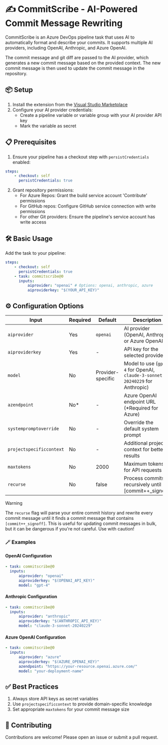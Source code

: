 # ✍️ CommitScribe - AI-Powered Commit Message Rewriting

CommitScribe is an Azure DevOps pipeline task that uses AI to automatically format and describe your commits. It supports multiple AI providers, including OpenAI, Anthropic, and Azure OpenAI.

The commit message and git diff are passed to the AI provider, which generates a new commit message based on the provided context. The new commit message is then used to update the commit message in the repository.

## 📦 Setup

1. Install the extension from the [Visual Studio Marketplace](https://marketplace.visualstudio.com/items?itemName=ScottMcKendry.commitscribe)
2. Configure your AI provider credentials:
    - Create a pipeline variable or variable group with your AI provider API key
    - Mark the variable as secret

## 📋 Prerequisites

1. Ensure your pipeline has a checkout step with `persistCredentials` enabled:

```yaml
steps:
    - checkout: self
      persistCredentials: true
```

2. Grant repository permissions:
    - For Azure Repos: Grant the build service account 'Contribute' permissions
    - For GitHub repos: Configure GitHub service connection with write permissions
    - For other Git providers: Ensure the pipeline's service account has write access

## 🛠️ Basic Usage

Add the task to your pipeline:

```yaml
steps:
    - checkout: self
      persistCredentials: true
    - task: commitscribe@0
      inputs:
          aiprovider: "openai" # Options: openai, anthropic, azure
          aiproviderkey: "$(YOUR_API_KEY)"
```

## ⚙️ Configuration Options

| Input                    | Required | Default           | Description                                                                 |
| ------------------------ | -------- | ----------------- | --------------------------------------------------------------------------- |
| `aiprovider`             | Yes      | `openai`          | AI provider (OpenAI, Anthropic, or Azure OpenAI)                            |
| `aiproviderkey`          | Yes      | -                 | API key for the selected provider                                           |
| `model`                  | No       | Provider-specific | Model to use (`gpt-4` for OpenAI, `claude-3-sonnet-20240229` for Anthropic) |
| `azendpoint`             | No\*     | -                 | Azure OpenAI endpoint URL (\*Required for Azure)                            |
| `systempromptoverride`   | No       | -                 | Override the default system prompt                                          |
| `projectspecificcontext` | No       | -                 | Additional project context for better results                               |
| `maxtokens`              | No       | 2000              | Maximum tokens for API requests                                             |
| `recurse`                | No       | false             | Process commits recursively until [commit++_signoff]                        |

> [!WARNING]
> The `recurse` flag will parse your entire commit history and rewrite every commit message until it finds a commit message that contains `[commit++_signoff]`. This is useful for updating commit messages in bulk, but it can be dangerous if you're not careful. Use with caution!

### 🪄 Examples

#### OpenAI Configuration

```yaml
- task: commitscribe@0
  inputs:
      aiprovider: "openai"
      aiproviderkey: "$(OPENAI_API_KEY)"
      model: "gpt-4"
```

#### Anthropic Configuration

```yaml
- task: commitscribe@0
  inputs:
      aiprovider: "anthropic"
      aiproviderkey: "$(ANTHROPIC_API_KEY)"
      model: "claude-3-sonnet-20240229"
```

#### Azure OpenAI Configuration

```yaml
- task: commitscribe@0
  inputs:
      aiprovider: "azure"
      aiproviderkey: "$(AZURE_OPENAI_KEY)"
      azendpoint: "https://your-resource.openai.azure.com/"
      model: "your-deployment-name"
```

## ✅ Best Practices

1. Always store API keys as secret variables
2. Use `projectspecificcontext` to provide domain-specific knowledge
3. Set appropriate `maxtokens` for your commit message size

## 🤝 Contributing

Contributions are welcome! Please open an issue or submit a pull request.
